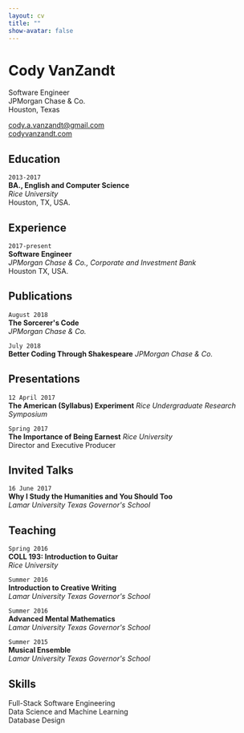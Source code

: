 ```yaml
---
layout: cv
title: ""
show-avatar: false
---
```


# Cody VanZandt

Software Engineer  
JPMorgan Chase & Co.  
Houston, Texas

[cody.a.vanzandt@gmail.com](mailto:cody.a.vanzandt@gmail.com)  
[codyvanzandt.com](codyvanzandt.com)
  
## Education

`2013-2017`  
**BA., English and Computer Science**  
*Rice University*  
Houston, TX, USA.

## Experience

`2017-present`  
**Software Engineer**  
*JPMorgan Chase & Co., Corporate and Investment Bank*  
Houston TX, USA.

## Publications

`August 2018`  
**The Sorcerer's Code**  
*JPMorgan Chase & Co.*

`July 2018`  
**Better Coding Through Shakespeare**
*JPMorgan Chase & Co.*  

## Presentations

`12 April 2017`  
**The American (Syllabus) Experiment**
*Rice Undergraduate Research Symposium*  

`Spring 2017`  
**The Importance of Being Earnest**
*Rice University*  
Director and Executive Producer

## Invited Talks

`16 June 2017`  
**Why I Study the Humanities and You Should Too**  
*Lamar University Texas Governor's School*

## Teaching

`Spring 2016`  
**COLL 193: Introduction to Guitar**  
*Rice University*

`Summer 2016`  
**Introduction to Creative Writing**  
*Lamar University Texas Governor's School*

`Summer 2016`  
**Advanced Mental Mathematics**  
*Lamar University Texas Governor's School*

`Summer 2015`  
**Musical Ensemble**  
*Lamar University Texas Governor's School*

## Skills
Full-Stack Software Engineering  
Data Science and Machine Learning  
Database Design

